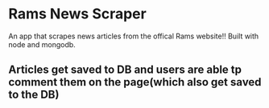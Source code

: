 # Rams News Scraper
An app that scrapes news articles from the offical Rams website!! Built with node and mongodb.

## Articles get saved to DB and users are able tp comment them on the page(which also get saved to the DB)
